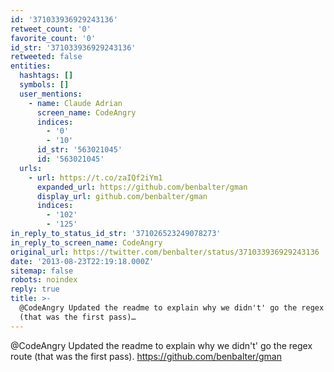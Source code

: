 ```yaml
---
id: '371033936929243136'
retweet_count: '0'
favorite_count: '0'
id_str: '371033936929243136'
retweeted: false
entities:
  hashtags: []
  symbols: []
  user_mentions:
    - name: Claude Adrian
      screen_name: CodeAngry
      indices:
        - '0'
        - '10'
      id_str: '563021045'
      id: '563021045'
  urls:
    - url: https://t.co/zaIQf2iYm1
      expanded_url: https://github.com/benbalter/gman
      display_url: github.com/benbalter/gman
      indices:
        - '102'
        - '125'
in_reply_to_status_id_str: '371026523249078273'
in_reply_to_screen_name: CodeAngry
original_url: https://twitter.com/benbalter/status/371033936929243136
date: '2013-08-23T22:19:18.000Z'
sitemap: false
robots: noindex
reply: true
title: >-
  @CodeAngry Updated the readme to explain why we didn't' go the regex route
  (that was the first pass)…
---
```


@CodeAngry Updated the readme to explain why we didn't' go the regex route (that was the first pass). https://github.com/benbalter/gman